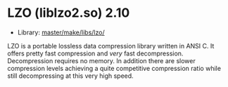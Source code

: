 # LZO (liblzo2.so) 2.10
 - Library: [master/make/libs/lzo/](https://github.com/Freetz-NG/freetz-ng/tree/master/make/libs/lzo/)

LZO is a portable lossless data compression library written in ANSI C. It offers pretty fast compression and *very* fast decompression. Decompression requires no memory. In addition there are slower compression levels achieving a quite competitive compression ratio while still decompressing at this very high speed.
